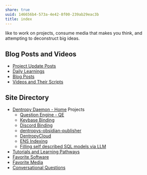 ```yaml
---
share: true
uuid: 146656b4-573a-4e42-8f00-239ab29eac3b
title: index
---
```

like to work on projects, consume media that makes you think, and attempting to deconstruct big ideas.

## Blog Posts and Videos

* [Project Update Posts](../4c45797f-8d43-4277-a5c1-de8df9aa7876)
* [Daily Learnings](../4271e403-0a66-46c8-8bcc-af847888e548)
* [Blog Posts](../3d59d5cc-de9f-42d3-96fd-e4bb02710a33)
* [Videos and Their Scripts](../b6611f4f-b019-4676-902e-8ea82840d740)

## Site Directory

* [Dentropy Daemon - Home](../488cb22c-91d3-4d1e-bd47-b1588e3fb899) Projects
	* [Question Engine - QE](../cc5cc49d-f554-4f29-b31a-b8789688e6a3)
	* [Keybase Binding](../3ff1df10-10b8-4206-b9b2-3bbad4b748d5)
	* [Discord Binding](../1c376bfd-75ef-4c0d-9e23-3680653de55f)
	* [dentropys-obsidian-publisher](../f43d858e-c32e-4d15-bfc4-456bb7f56ceb)
	* [DentropyCloud](../53b4819a-70af-4a7d-be7f-c79d3b1fa40a)
	* [ENS Indexing](../28740a43-67c5-4930-8b5c-41c06e659c6a)
	* [Filling self described SQL models via LLM](../e4fc5bd8-2c30-4f24-81e7-53fd8c6ef977)
* [Tutorials and Learning Pathways](../b554fe38-0be3-4e5e-a817-41077f5f6e69)
* [Favorite Software](../6a24cf3e-5693-4b99-b620-c3766a02a6c9)
* [Favorite Media](../cf6a4db5-dcac-48ae-97ec-cf40f28e2b20)
* [Conversational Questions](../0625ee2d-6a91-4105-8550-7d80d89e1968)